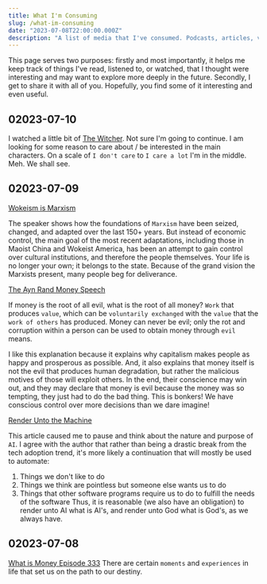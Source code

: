 ```yaml
---
title: What I'm Consuming
slug: /what-im-consuming
date: "2023-07-08T22:00:00.000Z"
description: "A list of media that I've consumed. Podcasts, articles, videos, tweets."
---
```


This page serves two purposes: firstly and most importantly, it helps me keep track of things I've read, listened to, or watched, that I thought were interesting and may want to explore more deeply in the future. Secondly, I get to share it with all of you. Hopefully, you find some of it interesting and even useful.

## 02023-07-10

I watched a little bit of [The Witcher](https://www.netflix.com/title/80189685). Not sure I'm going to continue. I am looking for some reason to care about / be interested in the main characters. On a scale of `I don't care` to `I care a lot` I'm in the middle. Meh. We shall see.
## 02023-07-09

[Wokeism is Marxism](https://youtu.be/y6rk1mYiOAw)

The speaker shows how the foundations of `Marxism` have been seized, changed, and adapted over the last 150+ years. But instead of economic control, the main goal of the most recent adaptations, including those in Maoist China and Wokeist America, has been an attempt to gain control over cultural institutions, and therefore the people themselves. Your life is no longer your own; it belongs to the state. Because of the grand vision the Marxists present, many people beg for deliverance.

[The Ayn Rand Money Speech](https://www.capitalismmagazine.com/2002/08/franciscos-money-speech/)

If money is the root of all evil, what is the root of all money? `Work` that produces `value`, which can be `voluntarily exchanged` with the `value` that the `work of others` has produced. Money can never be evil; only the rot and corruption within a person can be used to obtain money through `evil` means.

I like this explanation because it explains why capitalism makes people as happy and prosperous as possible. And, it also explains that money itself is not the evil that produces human degradation, but rather the malicious motives of those will exploit others. In the end, their conscience may win out, and they may declare that money is evil because the money was so tempting, they just had to do the bad thing. This is bonkers! We have conscious control over more decisions than we dare imagine!

[Render Unto the Machine](https://theconvivialsociety.substack.com/p/render-unto-the-machine)

This article caused me to pause and think about the nature and purpose of `AI`. I agree with the author that rather than being a drastic break from the tech adoption trend, it's more likely a continuation that will mostly be used to automate:
1. Things we don't like to do
1. Things we think are pointless but someone else wants us to do
1. Things that other software programs require us to do to fulfill the needs of the software
Thus, it is reasonable (we also have an obligation) to render unto AI what is AI's, and render unto God what is God's, as we always have.

## 02023-07-08

[What is Money Episode 333](https://whatismoneypodcast.com/episodes/serendipity-wokeism-and-bitcoin-with-robert-breedlove-wim333)
There are certain `moments` and `experiences` in life that set us on the path to our destiny.